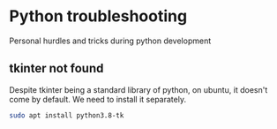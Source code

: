 # Python troubleshooting
Personal hurdles and tricks during python development

## tkinter not found
Despite tkinter being a standard library of python, on ubuntu, it doesn't come by default. We need to install it separately.

```bash
sudo apt install python3.8-tk
```
